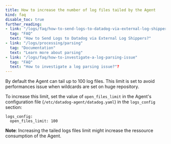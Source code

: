 ```yaml
---
title: How to increase the number of log files tailed by the Agent
kind: faq
disable_toc: true
further_reading:
- link: "/logs/faq/how-to-send-logs-to-datadog-via-external-log-shippers"
  tag: "FAQ"
  text: "How to Send Logs to Datadog via External Log Shippers?"
- link: "/logs/processing/parsing"
  tag: "Documentation"
  text: "Learn more about parsing"
- link: "/logs/faq/how-to-investigate-a-log-parsing-issue"
  tag: "FAQ"
  text: "How to investigate a log parsing issue?"?
---
```


By default the Agent can tail up to 100 log files. This limit is set to avoid performances issue when wildcards are set on huge repository.

To increase this limit, set the value of `open_files_limit` in the Agent's configuration file (`/etc/datadog-agent/datadog.yaml`) in the `logs_config` section:

```
logs_config:
  open_files_limit: 100
```

**Note**: Increasing the tailed logs files limit might increase the ressource consumption of the Agent.

